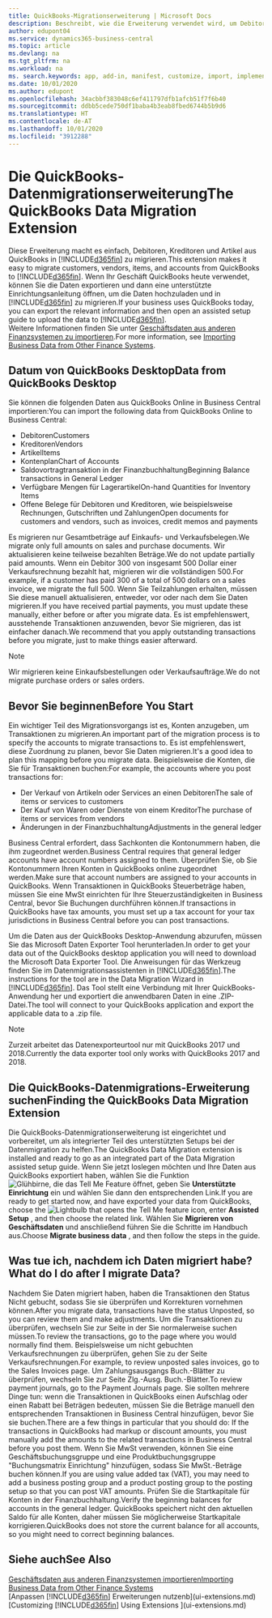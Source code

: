 ```yaml
---
title: QuickBooks-Migrationserweiterung | Microsoft Docs
description: Beschreibt, wie die Erweiterung verwendet wird, um Debitoren, Kreditoren, Artikel und Konten aus QuickBooks Desktop zu Business Central zu importieren.
author: edupont04
ms.service: dynamics365-business-central
ms.topic: article
ms.devlang: na
ms.tgt_pltfrm: na
ms.workload: na
ms. search.keywords: app, add-in, manifest, customize, import, implement
ms.date: 10/01/2020
ms.author: edupont
ms.openlocfilehash: 34acbbf383048c6ef411797dfb1afcb51f7f6b40
ms.sourcegitcommit: ddbb5cede750df1baba4b3eab8fbed6744b5b9d6
ms.translationtype: HT
ms.contentlocale: de-AT
ms.lasthandoff: 10/01/2020
ms.locfileid: "3912288"
---
```

# <a name="the-quickbooks-data-migration-extension"></a><span data-ttu-id="07bd7-103">Die QuickBooks-Datenmigrationserweiterung</span><span class="sxs-lookup"><span data-stu-id="07bd7-103">The QuickBooks Data Migration Extension</span></span>

<span data-ttu-id="07bd7-104">Diese Erweiterung macht es einfach, Debitoren, Kreditoren und Artikel aus QuickBooks in [!INCLUDE[d365fin](includes/d365fin_md.md)] zu migrieren.</span><span class="sxs-lookup"><span data-stu-id="07bd7-104">This extension makes it easy to migrate customers, vendors, items, and accounts from QuickBooks to [!INCLUDE[d365fin](includes/d365fin_md.md)].</span></span> <span data-ttu-id="07bd7-105">Wenn Ihr Geschäft QuickBooks heute verwendet, können Sie die Daten exportieren und dann eine unterstützte Einrichtungsanleitung öffnen, um die Daten hochzuladen und in [!INCLUDE[d365fin](includes/d365fin_md.md)] zu migrieren.</span><span class="sxs-lookup"><span data-stu-id="07bd7-105">If your business uses QuickBooks today, you can export the relevant information and then open an assisted setup guide to upload the data to [!INCLUDE[d365fin](includes/d365fin_md.md)].</span></span>  
<span data-ttu-id="07bd7-106">Weitere Informationen finden Sie unter [Geschäftsdaten aus anderen Finanzsystemen zu importieren](across-import-data-configuration-packages.md).</span><span class="sxs-lookup"><span data-stu-id="07bd7-106">For more information, see [Importing Business Data from Other Finance Systems](across-import-data-configuration-packages.md).</span></span>

## <a name="data-from-quickbooks-desktop"></a><span data-ttu-id="07bd7-107">Datum von QuickBooks Desktop</span><span class="sxs-lookup"><span data-stu-id="07bd7-107">Data from QuickBooks Desktop</span></span>

<span data-ttu-id="07bd7-108">Sie können die folgenden Daten aus QuickBooks Online in Business Central importieren:</span><span class="sxs-lookup"><span data-stu-id="07bd7-108">You can import the following data from QuickBooks Online to Business Central:</span></span>

- <span data-ttu-id="07bd7-109">Debitoren</span><span class="sxs-lookup"><span data-stu-id="07bd7-109">Customers</span></span>  
- <span data-ttu-id="07bd7-110">Kreditoren</span><span class="sxs-lookup"><span data-stu-id="07bd7-110">Vendors</span></span>  
- <span data-ttu-id="07bd7-111">Artikel</span><span class="sxs-lookup"><span data-stu-id="07bd7-111">Items</span></span>  
- <span data-ttu-id="07bd7-112">Kontenplan</span><span class="sxs-lookup"><span data-stu-id="07bd7-112">Chart of Accounts</span></span>  
- <span data-ttu-id="07bd7-113">Saldovortragtransaktion in der Finanzbuchhaltung</span><span class="sxs-lookup"><span data-stu-id="07bd7-113">Beginning Balance transactions in General Ledger</span></span>  
- <span data-ttu-id="07bd7-114">Verfügbare Mengen für Lagerartikel</span><span class="sxs-lookup"><span data-stu-id="07bd7-114">On-hand Quantities for Inventory Items</span></span>  
- <span data-ttu-id="07bd7-115">Offene Belege für Debitoren und Kreditoren, wie beispielsweise Rechnungen, Gutschriften und Zahlungen</span><span class="sxs-lookup"><span data-stu-id="07bd7-115">Open documents for customers and vendors, such as invoices, credit memos and payments</span></span>  

<span data-ttu-id="07bd7-116">Es migrieren nur Gesamtbeträge auf Einkaufs- und Verkaufsbelegen.</span><span class="sxs-lookup"><span data-stu-id="07bd7-116">We migrate only full amounts on sales and purchase documents.</span></span> <span data-ttu-id="07bd7-117">Wir aktualisieren keine teilweise bezahlten Beträge.</span><span class="sxs-lookup"><span data-stu-id="07bd7-117">We do not update partially paid amounts.</span></span> <span data-ttu-id="07bd7-118">Wenn ein Debitor 300 von insgesamt 500 Dollar einer Verkaufsrechnung bezahlt hat, migrieren wir die vollständigen 500.</span><span class="sxs-lookup"><span data-stu-id="07bd7-118">For example, if a customer has paid 300 of a total of 500 dollars on a sales invoice, we migrate the full 500.</span></span> <span data-ttu-id="07bd7-119">Wenn Sie Teilzahlungen erhalten, müssen Sie diese manuell aktualisieren, entweder, vor oder nach dem Sie Daten migrieren.</span><span class="sxs-lookup"><span data-stu-id="07bd7-119">If you have received partial payments, you must update these manually, either before or after you migrate data.</span></span> <span data-ttu-id="07bd7-120">Es ist empfehlenswert, ausstehende Transaktionen anzuwenden, bevor Sie migrieren, das ist einfacher danach.</span><span class="sxs-lookup"><span data-stu-id="07bd7-120">We recommend that you apply outstanding transactions before you migrate, just to make things easier afterward.</span></span>

> [!NOTE]
> <span data-ttu-id="07bd7-121">Wir migrieren keine Einkaufsbestellungen oder Verkaufsaufträge.</span><span class="sxs-lookup"><span data-stu-id="07bd7-121">We do not migrate purchase orders or sales orders.</span></span>

## <a name="before-you-start"></a><span data-ttu-id="07bd7-122">Bevor Sie beginnen</span><span class="sxs-lookup"><span data-stu-id="07bd7-122">Before You Start</span></span>

<span data-ttu-id="07bd7-123">Ein wichtiger Teil des Migrationsvorgangs ist es, Konten anzugeben, um Transaktionen zu migrieren.</span><span class="sxs-lookup"><span data-stu-id="07bd7-123">An important part of the migration process is to specify the accounts to migrate transactions to.</span></span> <span data-ttu-id="07bd7-124">Es ist empfehlenswert, diese Zuordnung zu planen, bevor Sie Daten migrieren.</span><span class="sxs-lookup"><span data-stu-id="07bd7-124">It's a good idea to plan this mapping before you migrate data.</span></span> <span data-ttu-id="07bd7-125">Beispielsweise die Konten, die Sie für Transaktionen buchen:</span><span class="sxs-lookup"><span data-stu-id="07bd7-125">For example, the accounts where you post transactions for:</span></span>

- <span data-ttu-id="07bd7-126">Der Verkauf von Artikeln oder Services an einen Debitoren</span><span class="sxs-lookup"><span data-stu-id="07bd7-126">The sale of items or services to customers</span></span>  
- <span data-ttu-id="07bd7-127">Der Kauf von Waren oder Dienste von einem Kreditor</span><span class="sxs-lookup"><span data-stu-id="07bd7-127">The purchase of items or services from vendors</span></span>  
- <span data-ttu-id="07bd7-128">Änderungen in der Finanzbuchhaltung</span><span class="sxs-lookup"><span data-stu-id="07bd7-128">Adjustments in the general ledger</span></span>  

<span data-ttu-id="07bd7-129">Business Central erfordert, dass Sachkonten die Kontonummern haben, die ihm zugeordnet werden.</span><span class="sxs-lookup"><span data-stu-id="07bd7-129">Business Central requires that general ledger accounts have account numbers assigned to them.</span></span> <span data-ttu-id="07bd7-130">Überprüfen Sie, ob Sie Kontonummern Ihren Konten in QuickBooks online zugeordnet werden.</span><span class="sxs-lookup"><span data-stu-id="07bd7-130">Make sure that account numbers are assigned to your accounts in QuickBooks.</span></span>
<span data-ttu-id="07bd7-131">Wenn Transaktionen in QuickBooks Steuerbeträge haben, müssen Sie eine MwSt einrichten für Ihre Steuerzuständigkeiten in Business Central, bevor Sie Buchungen durchführen können.</span><span class="sxs-lookup"><span data-stu-id="07bd7-131">If transactions in QuickBooks have tax amounts, you must set up a tax account for your tax jurisdictions in Business Central before you can post transactions.</span></span>

<span data-ttu-id="07bd7-132">Um die Daten aus der QuickBooks Desktop-Anwendung abzurufen, müssen Sie das Microsoft Daten Exporter Tool herunterladen.</span><span class="sxs-lookup"><span data-stu-id="07bd7-132">In order to get your data out of the QuickBooks desktop application you will need to download the Microsoft Data Exporter Tool.</span></span>  <span data-ttu-id="07bd7-133">Die Anweisungen für das Werkzeug finden Sie im Datenmigrationsassistenten in [!INCLUDE[d365fin](includes/d365fin_md.md)].</span><span class="sxs-lookup"><span data-stu-id="07bd7-133">The instructions for the tool are in the Data Migration Wizard in [!INCLUDE[d365fin](includes/d365fin_md.md)].</span></span> <span data-ttu-id="07bd7-134">Das Tool stellt eine Verbindung mit Ihrer QuickBooks-Anwendung her und exportiert die anwendbaren Daten in eine .ZIP-Datei.</span><span class="sxs-lookup"><span data-stu-id="07bd7-134">The tool will connect to your QuickBooks application and export the applicable data to a .zip file.</span></span>  

> [!NOTE]
> <span data-ttu-id="07bd7-135">Zurzeit arbeitet das Datenexporteurtool nur mit QuickBooks 2017 und 2018.</span><span class="sxs-lookup"><span data-stu-id="07bd7-135">Currently the data exporter tool only works with QuickBooks 2017 and 2018.</span></span>

## <a name="finding-the-quickbooks-data-migration-extension"></a><span data-ttu-id="07bd7-136">Die QuickBooks-Datenmigrations-Erweiterung suchen</span><span class="sxs-lookup"><span data-stu-id="07bd7-136">Finding the QuickBooks Data Migration Extension</span></span>

<span data-ttu-id="07bd7-137">Die QuickBooks-Datenmigrationserweiterung ist eingerichtet und vorbereitet, um als integrierter Teil des unterstützten Setups bei der Datenmigration zu helfen.</span><span class="sxs-lookup"><span data-stu-id="07bd7-137">The QuickBooks Data Migration extension is installed and ready to go as an integrated part of the Data Migration assisted setup guide.</span></span> <span data-ttu-id="07bd7-138">Wenn Sie jetzt loslegen möchten und Ihre Daten aus QuickBooks exportiert haben, wählen Sie die Funktion ![Glühbirne, die das Tell Me Feature](media/ui-search/search_small.png "Tell Me-Funktion") öffnet, geben Sie **Unterstützte Einrichtung** ein und wählen Sie dann den entsprechenden Link.</span><span class="sxs-lookup"><span data-stu-id="07bd7-138">If you are ready to get started now, and have exported your data from QuickBooks, choose the ![Lightbulb that opens the Tell Me feature](media/ui-search/search_small.png "Tell me what you want to do") icon, enter **Assisted Setup** , and then choose the related link.</span></span> <span data-ttu-id="07bd7-139">Wählen Sie **Migrieren von Geschäftsdaten** und anschließend führen Sie die Schritte im Handbuch aus.</span><span class="sxs-lookup"><span data-stu-id="07bd7-139">Choose **Migrate business data** , and then follow the steps in the guide.</span></span>  

## <a name="what-do-i-do-after-i-migrate-data"></a><span data-ttu-id="07bd7-140">Was tue ich, nachdem ich Daten migriert habe?</span><span class="sxs-lookup"><span data-stu-id="07bd7-140">What do I do after I migrate Data?</span></span>

<span data-ttu-id="07bd7-141">Nachdem Sie Daten migriert haben, haben die Transaktionen den Status Nicht gebucht, sodass Sie sie überprüfen und Korrekturen vornehmen können.</span><span class="sxs-lookup"><span data-stu-id="07bd7-141">After you migrate data, transactions have the status Unposted, so you can review them and make adjustments.</span></span> <span data-ttu-id="07bd7-142">Um die Transaktionen zu überprüfen, wechseln Sie zur Seite in der Sie normalerweise suchen müssen.</span><span class="sxs-lookup"><span data-stu-id="07bd7-142">To review the transactions, go to the page where you would normally find them.</span></span> <span data-ttu-id="07bd7-143">Beispielsweise um nicht gebuchten Verkaufsrechnungen zu überprüfen, gehen Sie zu der Seite Verkaufsrechnungen.</span><span class="sxs-lookup"><span data-stu-id="07bd7-143">For example, to review unposted sales invoices, go to the Sales Invoices page.</span></span> <span data-ttu-id="07bd7-144">Um Zahlungsausgangs Buch.-Blätter zu überprüfen, wechseln Sie zur Seite Zlg.-Ausg. Buch.-Blätter.</span><span class="sxs-lookup"><span data-stu-id="07bd7-144">To review payment journals, go to the Payment Journals page.</span></span>
<span data-ttu-id="07bd7-145">Sie sollten mehrere Dinge tun: wenn die Transaktionen in QuickBooks einen Aufschlag oder einen Rabatt bei Beträgen bedeuten, müssen Sie die Beträge manuell den entsprechenden Transaktionen in Business Central hinzufügen, bevor Sie sie buchen.</span><span class="sxs-lookup"><span data-stu-id="07bd7-145">There are a few things in particular that you should do: If the transactions in QuickBooks had markup or discount amounts, you must manually add the amounts to the related transactions in Business Central before you post them.</span></span>
<span data-ttu-id="07bd7-146">Wenn Sie MwSt verwenden, können Sie eine Geschäftsbuchungsgruppe und eine Produktbuchungsgruppe "Buchungsmatrix Einrichtung" hinzufügen, sodass Sie MwSt.-Beträge buchen können.</span><span class="sxs-lookup"><span data-stu-id="07bd7-146">If you are using value added tax (VAT), you may need to add a business posting group and a product posting group to the posting setup so that you can post VAT amounts.</span></span>
<span data-ttu-id="07bd7-147">Prüfen Sie die Startkapitale für Konten in der Finanzbuchhaltung.</span><span class="sxs-lookup"><span data-stu-id="07bd7-147">Verify the beginning balances for accounts in the general ledger.</span></span> <span data-ttu-id="07bd7-148">QuickBooks speichert nicht den aktuellen Saldo für alle Konten, daher müssen Sie möglicherweise Startkapitale korrigieren.</span><span class="sxs-lookup"><span data-stu-id="07bd7-148">QuickBooks does not store the current balance for all accounts, so you might need to correct beginning balances.</span></span>

## <a name="see-also"></a><span data-ttu-id="07bd7-149">Siehe auch</span><span class="sxs-lookup"><span data-stu-id="07bd7-149">See Also</span></span>

[<span data-ttu-id="07bd7-150">Geschäftsdaten aus anderen Finanzsystemen importieren</span><span class="sxs-lookup"><span data-stu-id="07bd7-150">Importing Business Data from Other Finance Systems</span></span>](across-import-data-configuration-packages.md)  
<span data-ttu-id="07bd7-151">[Anpassen [!INCLUDE[d365fin](includes/d365fin_md.md)] Erweiterungen nutzenb](ui-extensions.md)</span><span class="sxs-lookup"><span data-stu-id="07bd7-151">[Customizing [!INCLUDE[d365fin](includes/d365fin_md.md)] Using Extensions ](ui-extensions.md)</span></span>  
